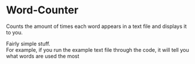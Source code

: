 # Word-Counter
Counts the amount of times each word appears in a text file and displays it to you.

Fairly simple stuff. </br>
For example, if you run the example text file through the code, it will tell you what words are used the most
